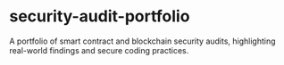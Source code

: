 # security-audit-portfolio
A portfolio of smart contract and blockchain security audits, highlighting real-world findings and secure coding practices.
